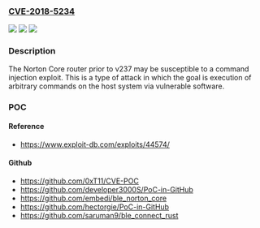 ### [CVE-2018-5234](https://cve.mitre.org/cgi-bin/cvename.cgi?name=CVE-2018-5234)
![](https://img.shields.io/static/v1?label=Product&message=Norton%20Core&color=blue)
![](https://img.shields.io/static/v1?label=Version&message=Prior%20to%20v237%20&color=brightgreen)
![](https://img.shields.io/static/v1?label=Vulnerability&message=CMD%20Injection&color=brightgreen)

### Description

The Norton Core router prior to v237 may be susceptible to a command injection exploit. This is a type of attack in which the goal is execution of arbitrary commands on the host system via vulnerable software.

### POC

#### Reference
- https://www.exploit-db.com/exploits/44574/

#### Github
- https://github.com/0xT11/CVE-POC
- https://github.com/developer3000S/PoC-in-GitHub
- https://github.com/embedi/ble_norton_core
- https://github.com/hectorgie/PoC-in-GitHub
- https://github.com/saruman9/ble_connect_rust

